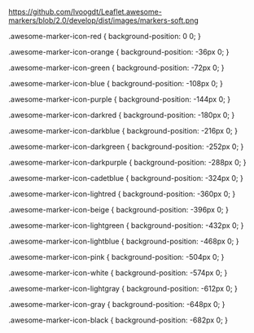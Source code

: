 https://github.com/lvoogdt/Leaflet.awesome-markers/blob/2.0/develop/dist/images/markers-soft.png

.awesome-marker-icon-red {
  background-position: 0 0;
}

.awesome-marker-icon-orange {
  background-position: -36px 0;
}

.awesome-marker-icon-green {
  background-position: -72px 0;
}

.awesome-marker-icon-blue {
  background-position: -108px 0;
}

.awesome-marker-icon-purple {
  background-position: -144px 0;
}

.awesome-marker-icon-darkred {
  background-position: -180px 0;
}

.awesome-marker-icon-darkblue {
  background-position: -216px 0;
}

.awesome-marker-icon-darkgreen {
  background-position: -252px 0;
}

.awesome-marker-icon-darkpurple {
  background-position: -288px 0;
}

.awesome-marker-icon-cadetblue {
  background-position: -324px 0;
}

.awesome-marker-icon-lightred {
  background-position: -360px 0;
}

.awesome-marker-icon-beige {
  background-position: -396px 0;
}

.awesome-marker-icon-lightgreen {
  background-position: -432px 0;
}


.awesome-marker-icon-lightblue {
  background-position: -468px 0;
}

.awesome-marker-icon-pink {
  background-position: -504px 0;
}

.awesome-marker-icon-white {
  background-position: -574px 0;
}

.awesome-marker-icon-lightgray {
  background-position: -612px 0;
}

.awesome-marker-icon-gray {
  background-position: -648px 0;
}

.awesome-marker-icon-black {
  background-position: -682px 0;
}